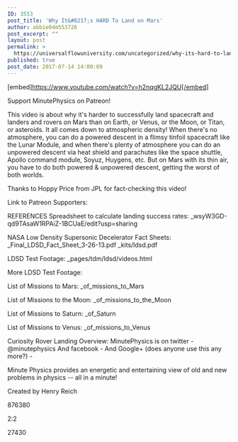 ```yaml
---
ID: 3553
post_title: 'Why It&#8217;s HARD To Land on Mars'
author: abbie04m553726
post_excerpt: ""
layout: post
permalink: >
  https://universalflowuniversity.com/uncategorized/why-its-hard-to-land-on-mars/
published: true
post_date: 2017-07-14 14:00:09
---
```

[embed]https://www.youtube.com/watch?v=h2nqgKL2JQU[/embed]<br>
<p>Support MinutePhysics on Patreon! 

This video is about why it's harder to successfully land spacecraft and landers and rovers on Mars than on Earth, or Venus, or the Moon, or Titan, or asteroids. It all comes down to atmospheric density! When there's no atmosphere, you can do a powered descent in a flimsy tinfoil spacecraft like the Lunar Module, and when there's plenty of atmosphere you can do an unpowered descent via heat shield and parachutes like the space shuttle, Apollo command module, Soyuz, Huygens, etc. But on Mars with its thin air, you have to do both powered & unpowered descent, getting the worst of both worlds.

Thanks to Hoppy Price from JPL for fact-checking this video!

Link to Patreon Supporters: 

REFERENCES
Spreadsheet to calculate landing success rates: _wsyW3GD-qd9TAsaW1RPAiZ-1BCUaE/edit?usp=sharing

NASA Low Density Supersonic Decelerator Fact Sheets: _Final_LDSD_Fact_Sheet_3-26-13.pdf
_kits/ldsd.pdf

LDSD Test Footage: _pages/tdm/ldsd/videos.html

More LDSD Test Footage:

List of Missions to Mars: _of_missions_to_Mars

List of Missions to the Moon: _of_missions_to_the_Moon

List of Missions to Saturn: _of_Saturn

List of Missions to Venus: _of_missions_to_Venus

Curiosity Rover Landing Overview: 
MinutePhysics is on twitter - @minutephysics
And facebook - 
And Google+ (does anyone use this any more?) - 

Minute Physics provides an energetic and entertaining view of old and new problems in physics -- all in a minute!

Created by Henry Reich</p>
<p>876380</p>
<p>2:2</p>
<p>27430</p>
<br></br>